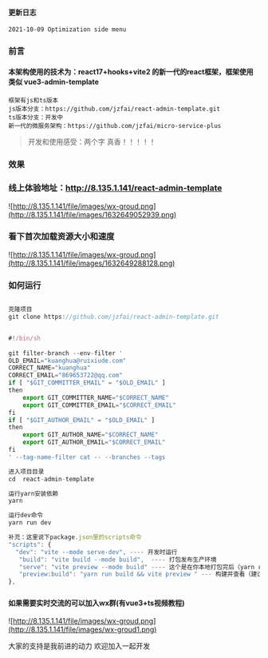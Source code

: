 #### 更新日志
```
2021-10-09 Optimization side menu 
```
### 前言
#### 本架构使用的技术为：react17+hooks+vite2 的新一代的react框架，框架使用类似 vue3-admin-template

```
框架有js和ts版本
js版本分支：https://github.com/jzfai/react-admin-template.git
ts版本分支：开发中
新一代的微服务架构：https://github.com/jzfai/micro-service-plus
```

> 开发和使用感受：两个字 真香！！！！！

### 效果

### 线上体验地址：http://8.135.1.141/react-admin-template
 ![http://8.135.1.141/file/images/wx-groud.png](http://8.135.1.141/file/images/1632649052939.png)
### 看下首次加载资源大小和速度
 ![http://8.135.1.141/file/images/wx-groud.png](http://8.135.1.141/file/images/1632649288128.png)
### 如何运行

```javascript

克隆项目
git clone https://github.com/jzfai/react-admin-template.git


#!/bin/sh
 
git filter-branch --env-filter '
OLD_EMAIL="kuanghua@ruixiude.com"
CORRECT_NAME="kuanghua"
CORRECT_EMAIL="869653722@qq.com"
if [ "$GIT_COMMITTER_EMAIL" = "$OLD_EMAIL" ]
then
    export GIT_COMMITTER_NAME="$CORRECT_NAME"
    export GIT_COMMITTER_EMAIL="$CORRECT_EMAIL"
fi
if [ "$GIT_AUTHOR_EMAIL" = "$OLD_EMAIL" ]
then
    export GIT_AUTHOR_NAME="$CORRECT_NAME"
    export GIT_AUTHOR_EMAIL="$CORRECT_EMAIL"
fi
' --tag-name-filter cat -- --branches --tags

进入项目目录
cd  react-admin-template

运行yarn安装依赖
yarn

运行dev命令
yarn run dev

补充：这里说下package.json里的scripts命令
"scripts": {
  "dev": "vite --mode serve-dev", ---- 开发时运行
   "build": "vite build --mode build",  ---- 打包发布生产环境
   "serve": "vite preview --mode build" ---- 这个是在你本地打包完后（yarn run build）后会生产一个dist文件夹，这个命令在你本地启动一个本地服务用于查看dist文件内容，发布生产前可以用这个先看下打包的效果
   "preview:build": "yarn run build && vite preview " --- 构建并查看（建议更新上product前运行一次,查看是否有问题）
},
```
#####

#### 如果需要实时交流的可以加入wx群(有vue3+ts视频教程)


 ![http://8.135.1.141/file/images/wx-groud.png](http://8.135.1.141/file/images/wx-groud1.png)

大家的支持是我前进的动力    欢迎加入一起开发
